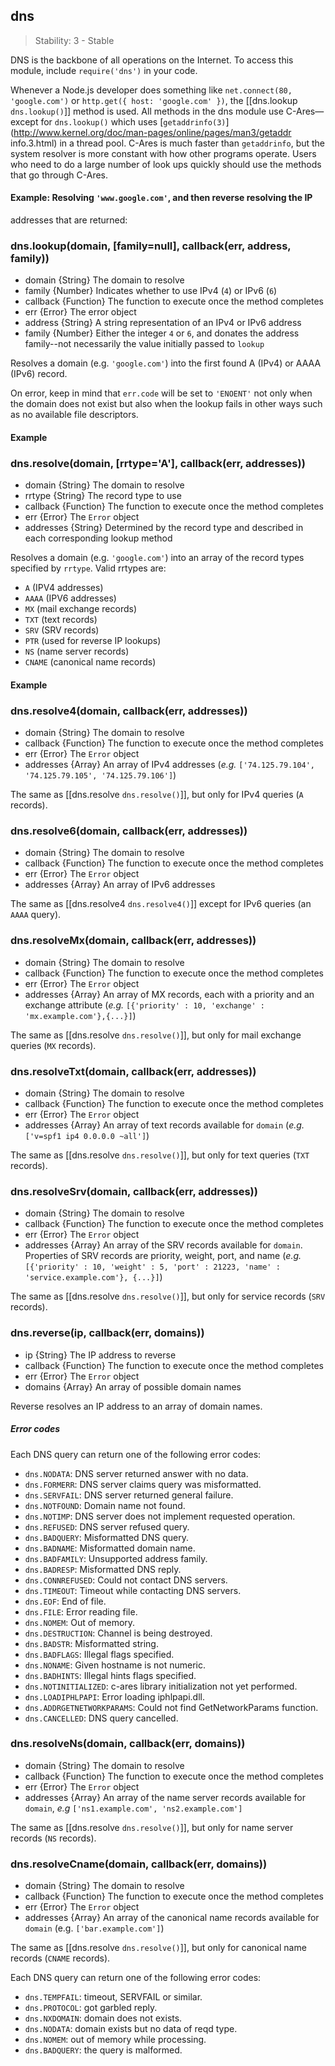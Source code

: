 ## dns

> Stability: 3 - Stable

DNS is the backbone of all operations on the Internet. To access this module,
include `require('dns')` in your code.

Whenever a Node.js developer does something like `net.connect(80, 'google.com')`
or `http.get({ host: 'google.com' })`, the [[dns.lookup `dns.lookup()`]] method
is used.  All methods in the dns module use C-Ares—except for `dns.lookup()`
which uses
[`getaddrinfo(3)`](http://www.kernel.org/doc/man-pages/online/pages/man3/getaddr
info.3.html) in a thread pool. C-Ares is much faster than `getaddrinfo`, but the
system resolver is more constant with how other programs operate. Users who need
to do a large number of look ups quickly should use the methods that go through
C-Ares.

#### Example: Resolving `'www.google.com'`, and then reverse resolving the IP
addresses that are returned:

<script src='http://snippets.c9.io/github.com/c9/nodemanual.org-examples/nodejs_ref_guide/dns/dns.js?linestart=3&lineend=0&showlines=false' defer='defer'></script>

### dns.lookup(domain, [family=null], callback(err, address, family))
- domain {String}  The domain to resolve
- family {Number}  Indicates whether to use IPv4 (`4`) or IPv6 (`6`)
- callback {Function}  The function to execute once the method completes
- err {Error}  The error object
- address {String}  A string representation of an IPv4 or IPv6 address
- family {Number}  Either the integer `4` or `6`, and donates the address family--not necessarily the value initially passed to `lookup`

Resolves a domain (e.g. `'google.com'`) into the first found A (IPv4) or AAAA
(IPv6) record.

On error, keep in mind that `err.code` will be set to `'ENOENT'` not only when
the domain does not exist but also when the lookup fails in other ways
such as no available file descriptors.

#### Example

<script src='http://snippets.c9.io/github.com/c9/nodemanual.org-examples/nodejs_ref_guide/dns/dns.lookup.js?linestart=3&lineend=0&showlines=false' defer='defer'></script>

### dns.resolve(domain, [rrtype='A'], callback(err, addresses))
- domain {String}  The domain to resolve
- rrtype {String}  The record type to use
- callback {Function}   The function to execute once the method completes
- err {Error}  The `Error` object
- addresses {String}  Determined by the record type and described in each
corresponding lookup method

Resolves a domain (e.g. `'google.com'`) into an array of the record types
specified by `rrtype`. Valid rrtypes are:

* `A` (IPV4 addresses)
* `AAAA` (IPV6 addresses)
* `MX` (mail exchange records)
* `TXT` (text records)
* `SRV` (SRV records)
* `PTR` (used for reverse IP lookups)
* `NS` (name server records)
* `CNAME` (canonical name records)

#### Example

<script src='http://snippets.c9.io/github.com/c9/nodemanual.org-examples/nodejs_ref_guide/dns/dns.resolve.js?linestart=3&lineend=0&showlines=false' defer='defer'></script>

### dns.resolve4(domain, callback(err, addresses))
- domain {String}  The domain to resolve
- callback {Function}  The function to execute once the method completes
- err {Error}  The `Error` object
- addresses {Array}  An array of IPv4 addresses (_e.g._ `['74.125.79.104',
'74.125.79.105', '74.125.79.106']`)

The same as [[dns.resolve `dns.resolve()`]], but only for IPv4 queries (`A`
records).


### dns.resolve6(domain, callback(err, addresses))
- domain {String}  The domain to resolve
- callback {Function}  The function to execute once the method completes
- err {Error}  The `Error` object
- addresses {Array}  An array of IPv6 addresses

The same as [[dns.resolve4 `dns.resolve4()`]] except for IPv6 queries (an `AAAA`
query).


### dns.resolveMx(domain, callback(err, addresses))
- domain {String}  The domain to resolve
- callback {Function}  The function to execute once the method completes
- err {Error}  The `Error` object
- addresses {Array}  An array of MX records, each with a priority and an
exchange attribute (_e.g._ `[{'priority' : 10, 'exchange' :
'mx.example.com'},{...}]`)

The same as [[dns.resolve `dns.resolve()`]], but only for mail exchange queries
(`MX` records).


### dns.resolveTxt(domain, callback(err, addresses))
- domain {String}  The domain to resolve
- callback {Function}  The function to execute once the method completes
- err {Error}  The `Error` object
- addresses {Array}  An array of text records available for `domain` (_e.g._
`['v=spf1 ip4 0.0.0.0 ~all']`)

The same as [[dns.resolve `dns.resolve()`]], but only for text queries (`TXT`
records).


### dns.resolveSrv(domain, callback(err, addresses))
- domain {String}  The domain to resolve
- callback {Function}  The function to execute once the method completes
- err {Error}  The `Error` object
- addresses {Array}  An array of the SRV records available for `domain`.
Properties of SRV records are priority, weight, port, and name (_e.g._
`[{'priority' : 10, 'weight' : 5, 'port' : 21223, 'name' :
'service.example.com'}, {...}]`)

The same as [[dns.resolve `dns.resolve()`]], but only for service records (`SRV`
records).

### dns.reverse(ip, callback(err, domains))
- ip {String}  The IP address to reverse
- callback {Function}   The function to execute once the method completes
- err {Error}  The `Error` object
- domains {Array}  An array of possible domain names

Reverse resolves an IP address to an array of domain names.

##### Error codes

Each DNS query can return one of the following error codes:

- `dns.NODATA`: DNS server returned answer with no data.
- `dns.FORMERR`: DNS server claims query was misformatted.
- `dns.SERVFAIL`: DNS server returned general failure.
- `dns.NOTFOUND`: Domain name not found.
- `dns.NOTIMP`: DNS server does not implement requested operation.
- `dns.REFUSED`: DNS server refused query.
- `dns.BADQUERY`: Misformatted DNS query.
- `dns.BADNAME`: Misformatted domain name.
- `dns.BADFAMILY`: Unsupported address family.
- `dns.BADRESP`: Misformatted DNS reply.
- `dns.CONNREFUSED`: Could not contact DNS servers.
- `dns.TIMEOUT`: Timeout while contacting DNS servers.
- `dns.EOF`: End of file.
- `dns.FILE`: Error reading file.
- `dns.NOMEM`: Out of memory.
- `dns.DESTRUCTION`: Channel is being destroyed.
- `dns.BADSTR`: Misformatted string.
- `dns.BADFLAGS`: Illegal flags specified.
- `dns.NONAME`: Given hostname is not numeric.
- `dns.BADHINTS`: Illegal hints flags specified.
- `dns.NOTINITIALIZED`: c-ares library initialization not yet performed.
- `dns.LOADIPHLPAPI`: Error loading iphlpapi.dll.
- `dns.ADDRGETNETWORKPARAMS`: Could not find GetNetworkParams function.
- `dns.CANCELLED`: DNS query cancelled.

### dns.resolveNs(domain, callback(err, domains))
- domain {String}  The domain to resolve
- callback {Function}  The function to execute once the method completes
- err {Error}  The `Error` object
- addresses {Array}  An array of the name server records available for `domain`,
_e.g_ `['ns1.example.com', 'ns2.example.com']`

The same as [[dns.resolve `dns.resolve()`]], but only for name server records
(`NS` records).


### dns.resolveCname(domain, callback(err, domains))
- domain {String}  The domain to resolve
- callback {Function}  The function to execute once the method completes
- err {Error}  The `Error` object
- addresses {Array}  An array of the canonical name records available for
`domain` (e.g. `['bar.example.com']`)

The same as [[dns.resolve `dns.resolve()`]], but only for canonical name records
(`CNAME` records).

Each DNS query can return one of the following error codes:

- `dns.TEMPFAIL`: timeout, SERVFAIL or similar.
- `dns.PROTOCOL`: got garbled reply.
- `dns.NXDOMAIN`: domain does not exists.
- `dns.NODATA`: domain exists but no data of reqd type.
- `dns.NOMEM`: out of memory while processing.
- `dns.BADQUERY`: the query is malformed.
